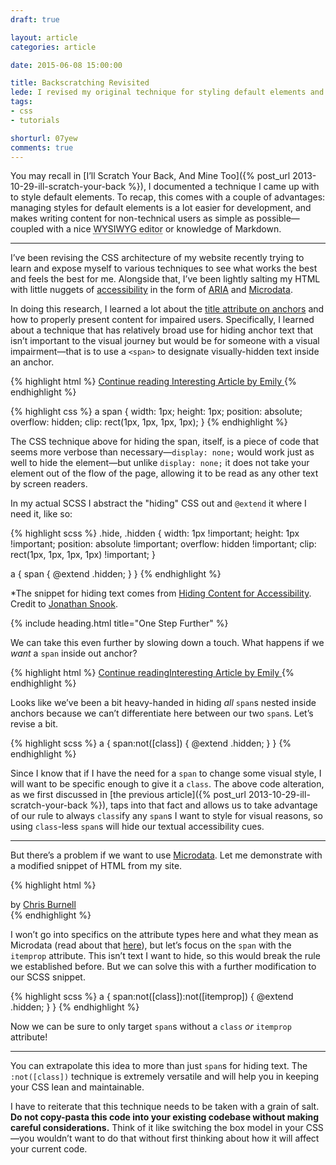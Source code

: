 ```yaml
---
draft: true

layout: article
categories: article

date: 2015-06-08 15:00:00

title: Backscratching Revisited
lede: I revised my original technique for styling default elements and took it a step further to scratch the greatest number of backs.
tags:
- css
- tutorials

shorturl: 07yew
comments: true
---
```


You may recall in [I’ll Scratch Your Back, And Mine Too]({% post_url 2013-10-29-ill-scratch-your-back %}), I documented a technique I came up with to style default elements. To recap, this comes with a couple of advantages: managing styles for default elements is a lot easier for development, and makes writing content for non-technical users as simple as possible—coupled with a nice <abbr title="What You See Is What You Get">WYSIWYG editor</abbr> or knowledge of Markdown.


--------


I’ve been revising the CSS architecture of my website recently trying to learn and expose myself to various techniques to see what works the best and feels the best for me. Alongside that, I’ve been lightly salting my HTML with little nuggets of [accessibility](http://a11yproject.com/) in the form of [ARIA](http://html5doctor.com/using-aria-in-html/) and [Microdata](http://schema.org/docs/documents.html).

In doing this research, I learned a lot about the [title attribute on anchors](https://silktide.com/i-thought-title-text-improved-accessibility-i-was-wrong/) and how to properly present content for impaired users. Specifically, I learned about a technique that has relatively broad use for hiding anchor text that isn’t important to the visual journey but would be for someone with a visual impairment—that is to use a `<span>` to designate visually-hidden text inside an anchor.

{% highlight html %}
<a href="/article/interesting-article">
    <span>Continue reading </span>Interesting Article by Emily
</a>
{% endhighlight %}

{% highlight css %}
a span {
    width:  1px;
    height: 1px;
    position: absolute;
    overflow: hidden;
    clip: rect(1px, 1px, 1px, 1px);
}
{% endhighlight %}

The CSS technique above for hiding the span, itself, is a piece of code that seems more verbose than necessary—`display: none;` would work just as well to hide the element—but unlike `display: none;` it does not take your element out of the flow of the page, allowing it to be read as any other text by screen readers.

In my actual SCSS I abstract the "hiding" CSS out and `@extend` it where I need it, like so:

{% highlight scss %}
.hide,
.hidden {
    width:  1px !important;
    height: 1px !important;
    position: absolute !important;
    overflow: hidden !important;
    clip: rect(1px, 1px, 1px, 1px) !important;
}

a {
    span {
        @extend .hidden;
    }
}
{% endhighlight %}

*The snippet for hiding text comes from [Hiding Content for Accessibility](http://snook.ca/archives/html_and_css/hiding-content-for-accessibility). Credit to [Jonathan Snook](http://snook.ca/).


{% include heading.html title="One Step Further" %}

We can take this even further by slowing down a touch. What happens if we *want* a `span` inside out anchor?

{% highlight html %}
<a href="/article/interesting-article">
    <span>Continue reading</span>Interesting Article by <span class="author--emily">Emily</span>
</a>
{% endhighlight %}

Looks like we’ve been a bit heavy-handed in hiding *all* `span`s nested inside anchors because we can’t differentiate here between our two `span`s. Let’s revise a bit.

{% highlight scss %}
a {
    span:not([class]) {
        @extend .hidden;
    }
}
{% endhighlight %}

Since I know that if I have the need for a `span` to change some visual style, I will want to be specific enough to give it a `class`. The above code alteration, as we first discussed in [the previous article]({% post_url 2013-10-29-ill-scratch-your-back %}), taps into that fact and allows us to take advantage of our rule to always `class`ify any `span`s I want to style for visual reasons, so using `class`-less `span`s will hide our textual accessibility cues.


--------


But there’s a problem if we want to use [Microdata](http://schema.org/docs/documents.html). Let me demonstrate with a modified snippet of HTML from my site.

{% highlight html %}
<aside class="author" itemscope itemtype="http://data-vocabulary.org/Person">
    <div class="author-name">
        by <a href="/about">
               <span itemprop="author">Chris Burnell</span>
           </a>
    </div>
</aside>
{% endhighlight %}

I won’t go into specifics on the attribute types here and what they mean as Microdata (read about that [here](https://schema.org/Person)), but let’s focus on the `span` with the `itemprop` attribute. This isn’t text I want to hide, so this would break the rule we established before. But we can solve this with a further modification to our SCSS snippet.

{% highlight scss %}
a {
    span:not([class]):not([itemprop]) {
        @extend .hidden;
    }
}
{% endhighlight %}

Now we can be sure to only target `span`s without a `class` *or* `itemprop` attribute!


--------


You can extrapolate this idea to more than just `span`s for hiding text. The `:not([class])` technique is extremely versatile and will help you in keeping your CSS lean and maintainable.

I have to reiterate that this technique needs to be taken with a grain of salt. **Do not copy-pasta this code into your existing codebase without making careful considerations.** Think of it like switching the box model in your CSS—you wouldn’t want to do that without first thinking about how it will affect your current code.
